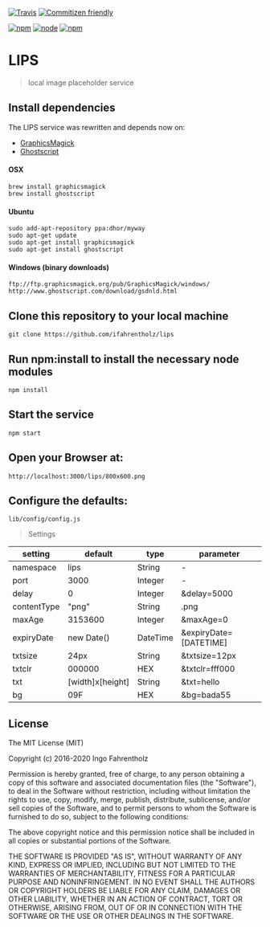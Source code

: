 [![Travis](https://img.shields.io/travis/ifahrentholz/lips.svg?style=flat-square)]()
[![Commitizen friendly](https://img.shields.io/badge/commitizen-friendly-brightgreen.svg?style=flat-square)](http://commitizen.github.io/cz-cli/)

[![npm](https://img.shields.io/npm/l/node-img-placeholder.svg?style=flat-square)]()
[![node](https://img.shields.io/node/v/node-img-placeholder.svg?style=flat-square)]()
[![npm](https://img.shields.io/npm/dt/node-img-placeholder.svg?style=flat-square)]()

# LIPS

> local image placeholder service

## Install dependencies

The LIPS service was rewritten and depends now on:

- [GraphicsMagick](http://www.graphicsmagick.org/)
- [Ghostscript](http://www.ghostscript.com/)

#### OSX

    brew install graphicsmagick
    brew install ghostscript

#### Ubuntu

    sudo add-apt-repository ppa:dhor/myway
    sudo apt-get update
    sudo apt-get install graphicsmagick
    sudo apt-get install ghostscript

#### Windows (binary downloads)

    ftp://ftp.graphicsmagick.org/pub/GraphicsMagick/windows/
    http://www.ghostscript.com/download/gsdnld.html

## Clone this repository to your local machine

    git clone https://github.com/ifahrentholz/lips 

## Run npm:install to install the necessary node modules

    npm install

## Start the service

    npm start

## Open your Browser at:

    http://localhost:3000/lips/800x600.png

## Configure the defaults:

    lib/config/config.js

> Settings

| setting     | default          | type     | parameter              |
| ----------- | ---------------- | -------- | ---------------------- |
| namespace   | lips             | String   | -                      |
| port        | 3000             | Integer  | -                      |
| delay       | 0                | Integer  | &delay=5000            |
| contentType | "png"            | String   | .png                   |
| maxAge      | 3153600          | Integer  | &maxAge=0              |
| expiryDate  | new Date()       | DateTime | &expiryDate=[DATETIME] |
| txtsize     | 24px             | String   | &txtsize=12px          |
| txtclr      | 000000           | HEX      | &txtclr=fff000         |
| txt         | [width]x[height] | String   | &txt=hello             |
| bg          | 09F              | HEX      | &bg=bada55             |

## License

The MIT License (MIT)

Copyright (c) 2016-2020 Ingo Fahrentholz

Permission is hereby granted, free of charge, to any person obtaining a copy of this software and associated documentation files (the "Software"), to deal in the Software without restriction, including without limitation the rights to use, copy, modify, merge, publish, distribute, sublicense, and/or sell copies of the Software, and to permit persons to whom the Software is furnished to do so, subject to the following conditions:

The above copyright notice and this permission notice shall be included in all copies or substantial portions of the Software.

THE SOFTWARE IS PROVIDED "AS IS", WITHOUT WARRANTY OF ANY KIND, EXPRESS OR IMPLIED, INCLUDING BUT NOT LIMITED TO THE WARRANTIES OF MERCHANTABILITY, FITNESS FOR A PARTICULAR PURPOSE AND NONINFRINGEMENT. IN NO EVENT SHALL THE AUTHORS OR COPYRIGHT HOLDERS BE LIABLE FOR ANY CLAIM, DAMAGES OR OTHER LIABILITY, WHETHER IN AN ACTION OF CONTRACT, TORT OR OTHERWISE, ARISING FROM, OUT OF OR IN CONNECTION WITH THE SOFTWARE OR THE USE OR OTHER DEALINGS IN THE SOFTWARE.
